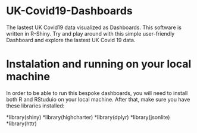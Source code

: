 # UK-Covid19-Dashboards
The lastest UK Covid19 data visualized as Dashboards. This software is written in R-Shiny.
Try and play around with this simple user-friendly Dashboard and explore the lastest UK Covid 19 data.

# Instalation and running on your local machine
In order to be able to run this bespoke dashboards, you will need to install both R and RStuduio on your local machine.
After that, make sure you have these libraries installed:

*library(shiny)
*library(highcharter)
*library(dplyr)
*library(jsonlite)
*library(httr)


